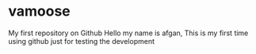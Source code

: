 # vamoose
My first repository on Github
Hello my name is afgan, This is my first time using github just for testing the development

